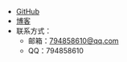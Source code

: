 - [GitHub](https://github.com/Fzuerzmj)
- [博客](https://www.cnblogs.com/fzuerzmj/)
- 联系方式：
    - 邮箱：794858610@qq.com
    - QQ：794858610